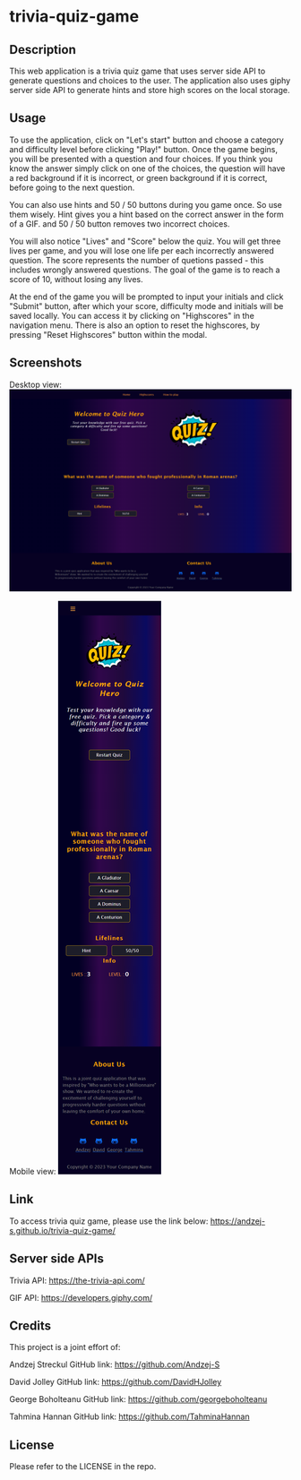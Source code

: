# trivia-quiz-game

## Description

This web application is a trivia quiz game that uses server side API to generate questions and choices to the user. The application also uses giphy server side API to generate hints and store high scores on the local storage.

## Usage

To use the application, click on "Let's start" button and choose a category and difficulty level before clicking "Play!" button. Once the game begins, you will be presented with a question and four choices. If you think you know the answer simply click on one of the choices, the question will have a red background if it is incorrect, or green background if it is correct, before going to the next question.

You can also use hints and 50 / 50 buttons during you game once. So use them wisely. Hint gives you a hint based on the correct answer in the form of a GIF. and 50 / 50 button removes two incorrect choices.

You will also notice "Lives" and "Score" below the quiz. You will get three lives per game, and you will lose one life per each incorrectly answered question. The score represents the number of quetions passed - this includes wrongly answered questions. The goal of the game is to reach a score of 10, without losing any lives.

At the end of the game you will be prompted to input your initials and click "Submit" button, after which your score, difficulty mode and initials will be saved locally. You can access it by clicking on "Highscores" in the navigation menu. There is also an option to reset the highscores, by pressing "Reset Highscores" button within the modal.

## Screenshots

Desktop view:
![Screenshot-of-trivia-quiz-game-desktop](/assets/images/dscreenshot.png)

Mobile view:
![Screenshot-of-trivia-quiz-game-mobile](/assets/images/mscreenshot.png)

## Link

To access trivia quiz game, please use the link below:
https://andzej-s.github.io/trivia-quiz-game/

## Server side APIs

Trivia API:
https://the-trivia-api.com/

GIF API:
https://developers.giphy.com/

## Credits

This project is a joint effort of:

Andzej Streckul
GitHub link: https://github.com/Andzej-S

David Jolley
GitHub link: https://github.com/DavidHJolley

George Boholteanu
GitHub link: https://github.com/georgeboholteanu

Tahmina Hannan
GitHub link: https://github.com/TahminaHannan

## License

Please refer to the LICENSE in the repo.